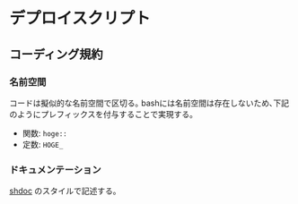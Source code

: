 # デプロイスクリプト

## コーディング規約

### 名前空間

コードは擬似的な名前空間で区切る｡
bashには名前空間は存在しないため､下記のようにプレフィックスを付与することで実現する｡

- 関数: `hoge::`
- 定数: `HOGE_`

### ドキュメンテーション

[shdoc](https://github.com/reconquest/shdoc) のスタイルで記述する｡
